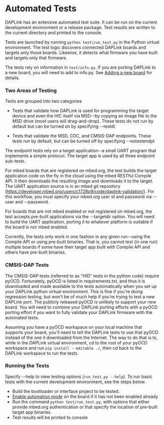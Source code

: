 # Automated Tests

DAPLink has an extensive automated test suite. It can be run on the current development environment or a release package. Test results are written to the current directory and printed to the console.

Tests are launched by running ``python test\run_test.py`` in the Python virtual environment. The test logic discovers connected DAPLink boards and targets only those boards. Likewise, it detects what firmware you have built and targets only that firmware.

The tests rely on information in ``test/info.py``. If you are porting DAPLink to a new board, you will need to add to info.py. See [Adding a new board](PORT_BOARD.md) for details.

### Two Areas of Testing
Tests are grouped into two categories

* Tests that validate how DAPLink is used for programming the target device and even the HIC itself via MSD--by copying an image file to the MSD drive (most users will drag-and-drop). These tests do not run by default but can be turned on by specifying --testdl.


* Tests that validate the MSD, CDC, and CMSIS-DAP endpoints. These tests run by default, but can be turned off by specifying --notestendpt

The endpoint tests rely on a target application--a small UART program that implements a simple protocol. The target app is used by all three endpoint sub-tests.

For mbed boards that are registered on mbed.org, the test builds the target application code on the fly in the cloud using the mbed RESTful Compile API. It then downloads the resulting image and downloads it to the target. The UART application source is in an mbed git repository (https://developer.mbed.org/users/c1728p9/code/daplink-validation/). For this workflow, you must specify your mbed.org user id and password via --user and --password.

For boards that are not mbed enabled or not registered on mbed.org, the test accepts pre-built applications via the --targetdir option. You will need to build the UART application, porting it to whatever platform is suitable if the board is not mbed enabled.

Currently, the tests only work in one fashion in any given run--using the Compile API or using pre-built binaries. That is, you cannot test (in one run) multiple boards if some have their target app built with Compile API and others have pre-built binaries.

### CMSIS-DAP Tests
The CMSIS-DAP tests (referred to as "HID" tests in the python code) require pyOCD. Fortunately, pyOCD is listed in requirements.txt, and thus it is downloaded and made available to the tests automatically when you set up your DAPLink python virtual environment. This is fine if you're doing regression testing, but won't be of much help if you're trying to test a new DAPLink port. The publicly released pyOCD is unlikely to support your new board. You will need to combine your DAPLink porting efforts with a pyOCD porting effort if you want to fully validate your DAPLink firmware with the automated tests.

Assuming you have a pyOCD workspace on your local machine that supports your board, you'll need to tell the DAPLink tests to use that pyOCD instead of the one it downloaded from the Internet. The way to do that is to, while in the DAPLink virtual environment, cd to the root of your pyOCD workspace and run ``pip install --editable ./``, then cd back to the DAPLink workspace to run the tests.

### Running the Tests
Specify --help to view testing options (``run_test.py --help``). To run basic tests with the current development environment, see the steps below.

* Build the bootloader or interface project to be tested.
* [Enable automation mode](ENABLE_AUTOMATION.md) on the board if it has not been enabled already
* Run the command ``python test/run_test.py``, with options that either provide mbed.org authentication or that specify the location of pre-built target app binaries.
* Test results will be printed to console

